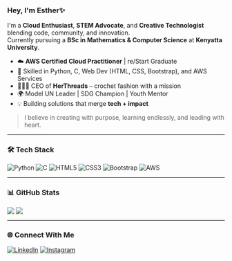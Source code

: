 ###  Hey, I'm Esther✨

I'm a **Cloud Enthusiast**, **STEM Advocate**, and **Creative Technologist** blending code, community, and innovation.  
Currently pursuing a **BSc in Mathematics & Computer Science** at **Kenyatta University**.

- ☁️ **AWS Certified Cloud Practitioner** | re/Start Graduate  
- 🧠 Skilled in Python, C, Web Dev (HTML, CSS, Bootstrap), and AWS Services  
- 👩🏽‍💼 CEO of **HerThreads** – crochet fashion with a mission  
- 🌍 Model UN Leader | SDG Champion | Youth Mentor  
- 💡 Building solutions that merge **tech + impact**

> I believe in creating with purpose, learning endlessly, and leading with heart.

---

### 🛠️ Tech Stack

![Python](https://img.shields.io/badge/Python-ffc8dd?style=for-the-badge&logo=python&logoColor=black)
![C](https://img.shields.io/badge/C-fccde5?style=for-the-badge&logo=c&logoColor=black)
![HTML5](https://img.shields.io/badge/HTML5-fcd5ce?style=for-the-badge&logo=html5&logoColor=black)
![CSS3](https://img.shields.io/badge/CSS3-cdb4db?style=for-the-badge&logo=css3&logoColor=black)
![Bootstrap](https://img.shields.io/badge/Bootstrap-d8e2dc?style=for-the-badge&logo=bootstrap&logoColor=black)
![AWS](https://img.shields.io/badge/AWS-b5ead7?style=for-the-badge&logo=amazonaws&logoColor=black)

---

### 📊 GitHub Stats

<img align="center" src="https://github-readme-stats.vercel.app/api?username=aah3sta&show_icons=true&theme=calm&hide_border=true" />
<img align="center" src="https://github-readme-stats.vercel.app/api/top-langs/?username=aah3sta&layout=compact&theme=calm&hide_border=true" />

---

### 🌐 Connect With Me

[![LinkedIn](https://img.shields.io/badge/LinkedIn-ffe5ec?style=for-the-badge&logo=linkedin&logoColor=black)](https://www.linkedin.com/in/esther-a-0y00/)
[![Instagram](https://img.shields.io/badge/Instagram-ffcfd2?style=for-the-badge&logo=instagram&logoColor=black)](https://instagram.com/aah_esta)
